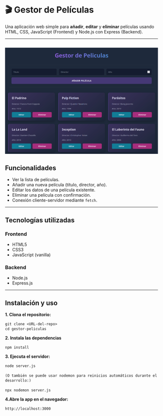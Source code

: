 # 🎬 Gestor de Películas

Una aplicación web simple para **añadir**, **editar** y **eliminar** películas usando HTML, CSS, JavaScript (Frontend) y Node.js con Express (Backend).


---
![Vista previa del Gestor de Películas](./public/captura.png)
---

##  Funcionalidades

-  Ver la lista de películas.
-  Añadir una nueva película (título, director, año).
-  Editar los datos de una película existente.
-  Eliminar una película con confirmación.
-  Conexión cliente-servidor mediante `fetch`.

---

##  Tecnologías utilizadas

### Frontend
- HTML5
- CSS3
- JavaScript (vanilla)

### Backend
- Node.js
- Express.js

---

##  Instalación y uso

**1. Clona el repositorio:**

    git clone <URL-del-repo>
    cd gestor-peliculas

**2. Instala las dependencias**

    npm install

**3. Ejecuta el servidor:**

    node server.js

    (O también se puede usar nodemon para reinicios automáticos durante el desarrollo:)

    npx nodemon server.js

**4.Abre la app en el navegador:**

    http://localhost:3000